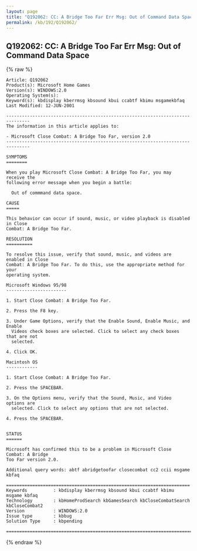 ```yaml
---
layout: page
title: "Q192062: CC: A Bridge Too Far Err Msg: Out of Command Data Space"
permalink: /kb/192/Q192062/
---
```


## Q192062: CC: A Bridge Too Far Err Msg: Out of Command Data Space

{% raw %}

	Article: Q192062
	Product(s): Microsoft Home Games
	Version(s): WINDOWS:2.0
	Operating System(s): 
	Keyword(s): kbdisplay kberrmsg kbsound kbui ccabtf kbimu msgamekbfaq
	Last Modified: 12-JUN-2001
	
	-------------------------------------------------------------------------------
	The information in this article applies to:
	
	- Microsoft Close Combat: A Bridge Too Far, version 2.0 
	-------------------------------------------------------------------------------
	
	SYMPTOMS
	========
	
	When you play Microsoft Close Combat: A Bridge Too Far, you may receive the
	following error message when you begin a battle:
	
	  Out of commmand data space.
	
	CAUSE
	=====
	
	This behavior can occur if sound, music, or video playback is disabled in Close
	Combat: A Bridge Too Far.
	
	RESOLUTION
	==========
	
	To resolve this issue, verify that sound, music, and videos are enabled in Close
	Combat: A Bridge Too Far. To do this, use the appropriate method for your
	operating system.
	
	Microsoft Windows 95/98
	-----------------------
	
	1. Start Close Combat: A Bridge Too Far.
	
	2. Press the F8 key.
	
	3. Under Game Options, verify that the Enable Sound, Enable Music, and Enable
	  Videos check boxes are selected. Click to select any check boxes that are not
	  selected.
	
	4. Click OK.
	
	Macintosh OS
	------------
	
	1. Start Close Combat: A Bridge Too Far.
	
	2. Press the SPACEBAR.
	
	3. On the Options menu, verify that the Sound, Music, and Video options are
	  selected. Click to select any options that are not selected.
	
	4. Press the SPACEBAR.
	
	
	STATUS
	======
	
	Microsoft has confirmed this to be a problem in Microsoft Close Combat: A Bridge
	Too Far version 2.0.
	
	Additional query words: abtf abridgetoofar closecombat cc2 ccii msgame kbfaq
	
	======================================================================
	Keywords          : kbdisplay kberrmsg kbsound kbui ccabtf kbimu msgame kbfaq
	Technology        : kbHomeProdSearch kbGamesSearch kbCloseCombatSearch kbCloseCombat2
	Version           : WINDOWS:2.0
	Issue type        : kbbug
	Solution Type     : kbpending
	
	=============================================================================
	

{% endraw %}
